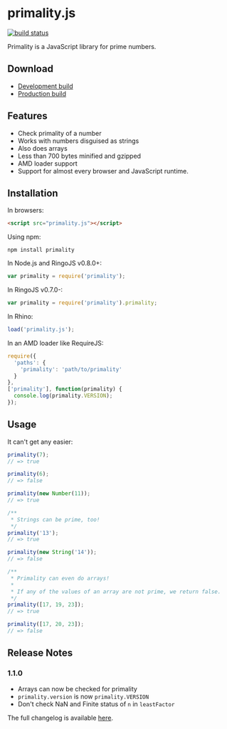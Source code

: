 # primality.js
[![build status](https://secure.travis-ci.org/KenanY/primality.png)](http://travis-ci.org/KenanY/primality)

Primality is a JavaScript library for prime numbers.

## Download

 * [Development build](https://raw.github.com/KenanY/primality/1.1.0/primality.js)
 * [Production build](https://raw.github.com/KenanY/primality/1.1.0/primality.min.js)

## Features

  - Check primality of a number
  - Works with numbers disguised as strings
  - Also does arrays
  - Less than 700 bytes minified and gzipped
  - AMD loader support
  - Support for almost every browser and JavaScript runtime.

## Installation

In browsers:

``` html
<script src="primality.js"></script>
```

Using npm:

```
npm install primality
```

In Node.js and RingoJS v0.8.0+:

``` javascript
var primality = require('primality');
```

In RingoJS v0.7.0-:

``` javascript
var primality = require('primality').primality;
```

In Rhino:

``` javascript
load('primality.js');
```

In an AMD loader like RequireJS:

``` javascript
require({
  'paths': {
    'primality': 'path/to/primality'
  }
},
['primality'], function(primality) {
  console.log(primality.VERSION);
});
```

## Usage

It can't get any easier:

``` javascript
primality(7);
// => true

primality(6);
// => false

primality(new Number(11));
// => true

/**
 * Strings can be prime, too!
 */
primality('13');
// => true

primality(new String('14'));
// => false

/**
 * Primality can even do arrays!
 *
 * If any of the values of an array are not prime, we return false.
 */
primality([17, 19, 23]);
// => true

primality([17, 20, 23]);
// => false
```

## Release Notes

### 1.1.0

  - Arrays can now be checked for primality
  - `primality.version` is now `primality.VERSION`
  - Don't check NaN and Finite status of `n` in `leastFactor`

The full changelog is available [here](https://github.com/KenanY/primality/wiki/Changelog).